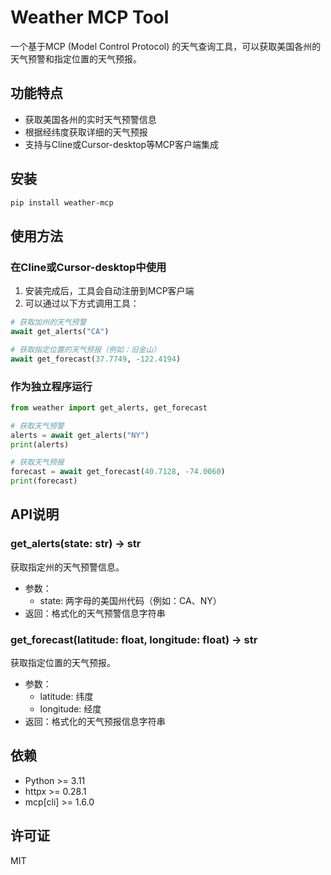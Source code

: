 # Weather MCP Tool

一个基于MCP (Model Control Protocol) 的天气查询工具，可以获取美国各州的天气预警和指定位置的天气预报。

## 功能特点

- 获取美国各州的实时天气预警信息
- 根据经纬度获取详细的天气预报
- 支持与Cline或Cursor-desktop等MCP客户端集成

## 安装

```bash
pip install weather-mcp
```

## 使用方法

### 在Cline或Cursor-desktop中使用

1. 安装完成后，工具会自动注册到MCP客户端
2. 可以通过以下方式调用工具：

```python
# 获取加州的天气预警
await get_alerts("CA")

# 获取指定位置的天气预报（例如：旧金山）
await get_forecast(37.7749, -122.4194)
```

### 作为独立程序运行

```python
from weather import get_alerts, get_forecast

# 获取天气预警
alerts = await get_alerts("NY")
print(alerts)

# 获取天气预报
forecast = await get_forecast(40.7128, -74.0060)
print(forecast)
```

## API说明

### get_alerts(state: str) -> str

获取指定州的天气预警信息。

- 参数：
  - state: 两字母的美国州代码（例如：CA、NY）
- 返回：格式化的天气预警信息字符串

### get_forecast(latitude: float, longitude: float) -> str

获取指定位置的天气预报。

- 参数：
  - latitude: 纬度
  - longitude: 经度
- 返回：格式化的天气预报信息字符串

## 依赖

- Python >= 3.11
- httpx >= 0.28.1
- mcp[cli] >= 1.6.0

## 许可证

MIT